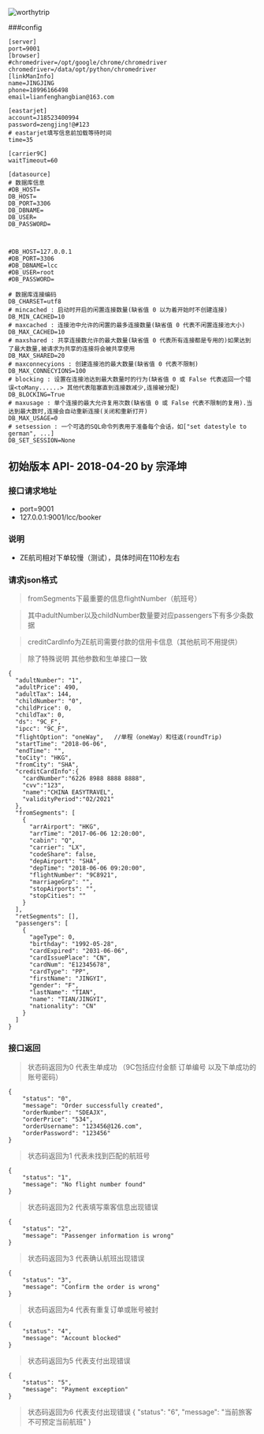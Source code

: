 ![worthytrip](http://docs.worthytrip.com:4000/style/images/logo-liberxue.png)

###config

```
[server]
port=9001
[browser]
#chromedriver=/opt/google/chrome/chromedriver
chromedriver=/data/opt/python/chromedriver
[linkManInfo]
name=JINGJING
phone=18996166498
email=lianfenghangbian@163.com

[eastarjet]
account=J18523400994
password=zengjing!@#123
# eastarjet填写信息前加载等待时间
time=35

[carrier9C]
waitTimeout=60

[datasource]
# 数据库信息
#DB_HOST=
DB_HOST=
DB_PORT=3306
DB_DBNAME=
DB_USER=
DB_PASSWORD=



#DB_HOST=127.0.0.1
#DB_PORT=3306
#DB_DBNAME=lcc
#DB_USER=root
#DB_PASSWORD=

# 数据库连接编码
DB_CHARSET=utf8
# mincached : 启动时开启的闲置连接数量(缺省值 0 以为着开始时不创建连接)
DB_MIN_CACHED=10
# maxcached : 连接池中允许的闲置的最多连接数量(缺省值 0 代表不闲置连接池大小)
DB_MAX_CACHED=10
# maxshared : 共享连接数允许的最大数量(缺省值 0 代表所有连接都是专用的)如果达到了最大数量,被请求为共享的连接将会被共享使用
DB_MAX_SHARED=20
# maxconnecyions : 创建连接池的最大数量(缺省值 0 代表不限制)
DB_MAX_CONNECYIONS=100
# blocking : 设置在连接池达到最大数量时的行为(缺省值 0 或 False 代表返回一个错误<toMany......> 其他代表阻塞直到连接数减少,连接被分配)
DB_BLOCKING=True
# maxusage : 单个连接的最大允许复用次数(缺省值 0 或 False 代表不限制的复用).当达到最大数时,连接会自动重新连接(关闭和重新打开)
DB_MAX_USAGE=0
# setsession : 一个可选的SQL命令列表用于准备每个会话，如["set datestyle to german", ...]
DB_SET_SESSION=None
```

## 初始版本 API- 2018-04-20 by 宗泽坤
### 接口请求地址
- port=9001 
- 127.0.0.1:9001/lcc/booker

### 说明

- ZE航司相对下单较慢（测试），具体时间在110秒左右

### 请求json格式

> fromSegments下最重要的信息flightNumber（航班号）

> 其中adultNumber以及childNumber数量要对应passengers下有多少条数据

> creditCardInfo为ZE航司需要付款的信用卡信息（其他航司不用提供） 

> 除了特殊说明 其他参数和生单接口一致

    {
      "adultNumber": "1",
      "adultPrice": 490,
      "adultTax": 144,
      "childNumber": "0",
      "childPrice": 0,
      "childTax": 0,
      "ds": "9C_F",
      "ipcc": "9C_F",
      "flightOption": "oneWay",   //单程（oneWay）和往返(roundTrip)
      "startTime": "2018-06-06",
      "endTime": "",
      "toCity": "HKG",
      "fromCity": "SHA",
      "creditCardInfo":{
        "cardNumber":"6226 8988 8888 8888",
        "cvv":"123",
  	    "name":"CHINA EASYTRAVEL",
        "validityPeriod":"02/2021"
      },
      "fromSegments": [
        {
          "arrAirport": "HKG",
          "arrTime": "2017-06-06 12:20:00",
          "cabin": "Q",
          "carrier": "LX",
          "codeShare": false,
          "depAirport": "SHA",
          "depTime": "2018-06-06 09:20:00",
          "flightNumber": "9C8921",
          "marriageGrp": "",
          "stopAirports": "",
          "stopCities": ""
        }
      ],
      "retSegments": [],
      "passengers": [
        {
          "ageType": 0,
          "birthday": "1992-05-28",
          "cardExpired": "2031-06-06",
          "cardIssuePlace": "CN",
          "cardNum": "E12345678",
          "cardType": "PP",
          "firstName": "JINGYI",
          "gender": "F",
          "lastName": "TIAN",
          "name": "TIAN/JINGYI",
          "nationality": "CN"
        }
      ]
    }

### 接口返回

> 状态码返回为0 代表生单成功 （9C包括应付金额 订单编号 以及下单成功的账号密码） 


    {
        "status": "0", 
        "message": "Order successfully created", 
        "orderNumber": "SDEAJX", 
        "orderPrice": "534", 
        "orderUsername": "123456@126.com", 
        "orderPassword": "123456"
    }
    
> 状态码返回为1 代表未找到匹配的航班号


    {
        "status": "1", 
        "message": "No flight number found"
    }
    
> 状态码返回为2 代表填写乘客信息出现错误


    {   
        "status": "2", 
        "message": "Passenger information is wrong"
    }
    
> 状态码返回为3 代表确认航班出现错误


    {
        "status": "3", 
        "message": "Confirm the order is wrong"
    } 
    
> 状态码返回为4 代表有重复订单或账号被封


    {
        "status": "4", 
        "message": "Account blocked"
    }
       
> 状态码返回为5 代表支付出现错误


    {
        "status": "5", 
        "message": "Payment exception"
    }
> 状态码返回为6 代表支付出现错误
    {
        "status": "6", 
        "message": "当前旅客不可预定当前航班"
    }